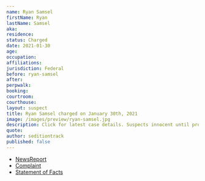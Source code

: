 ```yaml
---
name: Ryan Samsel
firstName: Ryan
lastName: Samsel
aka:
residence: 
status: Charged
date: 2021-01-30
age: 
occupation:
affiliations:
jurisdiction: Federal
before: ryan-samsel
after:
perpwalk:
booking: 
courtroom:
courthouse:
layout: suspect
title: Ryan Samsel charged on January 30th, 2021
image: /images/preview/ryan-samsel.jpg
description: Click for latest case details. Suspects innocent until proven guilty.
quote:
author: seditiontrack
published: false
---
```


- [NewsReport]()
- [Complaint](https://www.justice.gov/file/1362781/download)
- [Statement of Facts](https://www.justice.gov/file/1362781/download)
